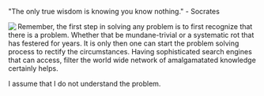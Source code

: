 "The only true wisdom is knowing you know nothing." - Socrates

<img align="left" src="https://user-images.githubusercontent.com/92899817/144738213-88067883-f6b6-4a8a-909a-03df3936c722.png">
<p> 
  Remember, the first step in solving any problem is to first recognize that there is a problem. Whether that be mundane-trivial or a systematic rot that has festered for years.
  It is only then one can start the problem solving process to rectify the circumstances. Having sophisticated search engines that can access, filter the world wide network of
  amalgamatated knowledge certainly helps.
</p> 

<p2> 
  I assume that I do not understand the problem.
</p2> <br>


